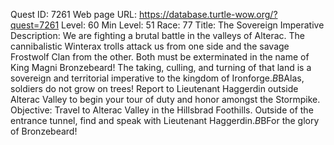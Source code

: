 Quest ID: 7261
Web page URL: https://database.turtle-wow.org/?quest=7261
Level: 60
Min Level: 51
Race: 77
Title: The Sovereign Imperative
Description: We are fighting a brutal battle in the valleys of Alterac. The cannibalistic Winterax trolls attack us from one side and the savage Frostwolf Clan from the other. Both must be exterminated in the name of King Magni Bronzebeard! The taking, culling, and turning of that land is a sovereign and territorial imperative to the kingdom of Ironforge.$B$BAlas, soldiers do not grow on trees! Report to Lieutenant Haggerdin outside Alterac Valley to begin your tour of duty and honor amongst the Stormpike.
Objective: Travel to Alterac Valley in the Hillsbrad Foothills. Outside of the entrance tunnel, find and speak with Lieutenant Haggerdin.$B$BFor the glory of Bronzebeard!

